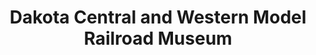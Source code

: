 ---
layout: repo
title: "Dakota Central and Western Model Railroad Museum"
id: 6127
permalink: repos/6127/
---